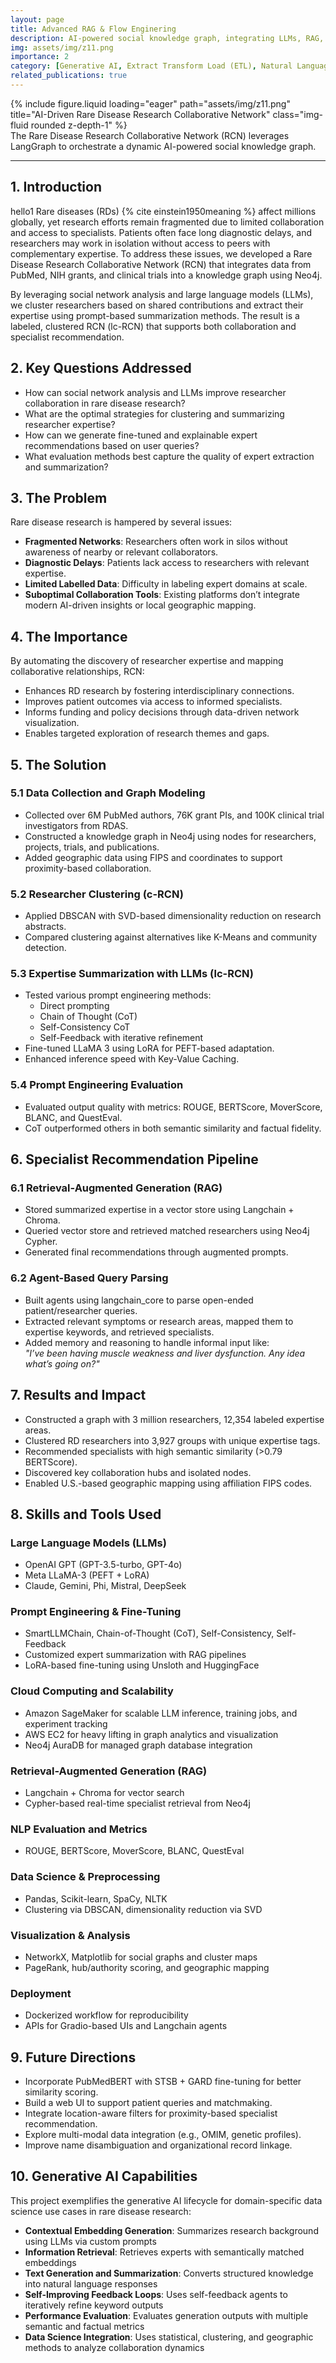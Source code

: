 ```yaml
---
layout: page
title: Advanced RAG & Flow Enginering
description: AI-powered social knowledge graph, integrating LLMs, RAG, and clustering pipelines to connect and recommend rare disease specialists.
img: assets/img/z11.png
importance: 2
category: [Generative AI, Extract Transform Load (ETL), Natural Language Processing, Healthcare Data Science]
related_publications: true
---
```


<!-- ### **Case Study: AI-Driven Rare Disease Research Collaborative Network** -->

<div class="row justify-content-sm-center">
  <div class="col-sm-8 mt-3 mt-md-0">
    {% include figure.liquid loading="eager" path="assets/img/z11.png" title="AI-Driven Rare Disease Research Collaborative Network" class="img-fluid rounded z-depth-1" %}
  </div>
</div>
<div class="caption">
    The Rare Disease Research Collaborative Network (RCN) leverages LangGraph to orchestrate a dynamic AI-powered social knowledge graph.
</div>

---



## 1. Introduction
hello1
Rare diseases (RDs) {% cite einstein1950meaning %} affect millions globally, yet research efforts remain fragmented due to limited collaboration and access to specialists. Patients often face long diagnostic delays, and researchers may work in isolation without access to peers with complementary expertise. To address these issues, we developed a Rare Disease Research Collaborative Network (RCN) that integrates data from PubMed, NIH grants, and clinical trials into a knowledge graph using Neo4j.

By leveraging social network analysis and large language models (LLMs), we cluster researchers based on shared contributions and extract their expertise using prompt-based summarization methods. The result is a labeled, clustered RCN (lc-RCN) that supports both collaboration and specialist recommendation.

## 2. Key Questions Addressed

- How can social network analysis and LLMs improve researcher collaboration in rare disease research?
- What are the optimal strategies for clustering and summarizing researcher expertise?
- How can we generate fine-tuned and explainable expert recommendations based on user queries?
- What evaluation methods best capture the quality of expert extraction and summarization?

## 3. The Problem

Rare disease research is hampered by several issues:

- **Fragmented Networks**: Researchers often work in silos without awareness of nearby or relevant collaborators.
- **Diagnostic Delays**: Patients lack access to researchers with relevant expertise.
- **Limited Labelled Data**: Difficulty in labeling expert domains at scale.
- **Suboptimal Collaboration Tools**: Existing platforms don’t integrate modern AI-driven insights or local geographic mapping.

## 4. The Importance

By automating the discovery of researcher expertise and mapping collaborative relationships, RCN:

- Enhances RD research by fostering interdisciplinary connections.
- Improves patient outcomes via access to informed specialists.
- Informs funding and policy decisions through data-driven network visualization.
- Enables targeted exploration of research themes and gaps.

## 5. The Solution

### 5.1 Data Collection and Graph Modeling

- Collected over 6M PubMed authors, 76K grant PIs, and 100K clinical trial investigators from RDAS.
- Constructed a knowledge graph in Neo4j using nodes for researchers, projects, trials, and publications.
- Added geographic data using FIPS and coordinates to support proximity-based collaboration.

### 5.2 Researcher Clustering (c-RCN)

- Applied DBSCAN with SVD-based dimensionality reduction on research abstracts.
- Compared clustering against alternatives like K-Means and community detection.

### 5.3 Expertise Summarization with LLMs (lc-RCN)

- Tested various prompt engineering methods:
  - Direct prompting
  - Chain of Thought (CoT)
  - Self-Consistency CoT
  - Self-Feedback with iterative refinement
- Fine-tuned LLaMA 3 using LoRA for PEFT-based adaptation.
- Enhanced inference speed with Key-Value Caching.

### 5.4 Prompt Engineering Evaluation

- Evaluated output quality with metrics: ROUGE, BERTScore, MoverScore, BLANC, and QuestEval.
- CoT outperformed others in both semantic similarity and factual fidelity.

## 6. Specialist Recommendation Pipeline

### 6.1 Retrieval-Augmented Generation (RAG)

- Stored summarized expertise in a vector store using Langchain + Chroma.
- Queried vector store and retrieved matched researchers using Neo4j Cypher.
- Generated final recommendations through augmented prompts.

### 6.2 Agent-Based Query Parsing

- Built agents using langchain_core to parse open-ended patient/researcher queries.
- Extracted relevant symptoms or research areas, mapped them to expertise keywords, and retrieved specialists.
- Added memory and reasoning to handle informal input like:  
  _"I’ve been having muscle weakness and liver dysfunction. Any idea what’s going on?"_

## 7. Results and Impact

- Constructed a graph with 3 million researchers, 12,354 labeled expertise areas.
- Clustered RD researchers into 3,927 groups with unique expertise tags.
- Recommended specialists with high semantic similarity (>0.79 BERTScore).
- Discovered key collaboration hubs and isolated nodes.
- Enabled U.S.-based geographic mapping using affiliation FIPS codes.

## 8. Skills and Tools Used

### Large Language Models (LLMs)

- OpenAI GPT (GPT-3.5-turbo, GPT-4o)
- Meta LLaMA-3 (PEFT + LoRA)
- Claude, Gemini, Phi, Mistral, DeepSeek

### Prompt Engineering & Fine-Tuning

- SmartLLMChain, Chain-of-Thought (CoT), Self-Consistency, Self-Feedback
- Customized expert summarization with RAG pipelines
- LoRA-based fine-tuning using Unsloth and HuggingFace

### Cloud Computing and Scalability

- Amazon SageMaker for scalable LLM inference, training jobs, and experiment tracking
- AWS EC2 for heavy lifting in graph analytics and visualization
- Neo4j AuraDB for managed graph database integration

### Retrieval-Augmented Generation (RAG)

- Langchain + Chroma for vector search
- Cypher-based real-time specialist retrieval from Neo4j

### NLP Evaluation and Metrics

- ROUGE, BERTScore, MoverScore, BLANC, QuestEval

### Data Science & Preprocessing

- Pandas, Scikit-learn, SpaCy, NLTK
- Clustering via DBSCAN, dimensionality reduction via SVD

### Visualization & Analysis

- NetworkX, Matplotlib for social graphs and cluster maps
- PageRank, hub/authority scoring, and geographic mapping

### Deployment

- Dockerized workflow for reproducibility
- APIs for Gradio-based UIs and Langchain agents

## 9. Future Directions

- Incorporate PubMedBERT with STSB + GARD fine-tuning for better similarity scoring.
- Build a web UI to support patient queries and matchmaking.
- Integrate location-aware filters for proximity-based specialist recommendation.
- Explore multi-modal data integration (e.g., OMIM, genetic profiles).
- Improve name disambiguation and organizational record linkage.

## 10. Generative AI Capabilities

This project exemplifies the generative AI lifecycle for domain-specific data science use cases in rare disease research:

- **Contextual Embedding Generation**: Summarizes research background using LLMs via custom prompts
- **Information Retrieval**: Retrieves experts with semantically matched embeddings
- **Text Generation and Summarization**: Converts structured knowledge into natural language responses
- **Self-Improving Feedback Loops**: Uses self-feedback agents to iteratively refine keyword outputs
- **Performance Evaluation**: Evaluates generation outputs with multiple semantic and factual metrics
- **Data Science Integration**: Uses statistical, clustering, and geographic methods to analyze collaboration dynamics





